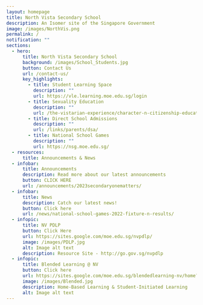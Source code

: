 ```yaml
---
layout: homepage
title: North Vista Secondary School
description: An Isomer site of the Singapore Government
image: /images/NorthVis.png
permalink: /
notification: ""
sections:
  - hero:
      title: North Vista Secondary School
      background: /images/School_Students.jpg
      button: Contact Us
      url: /contact-us/
      key_highlights:
        - title: Student Learning Space
          description: ""
          url: https://vle.learning.moe.edu.sg/login
        - title: Sexuality Education
          description: ""
          url: /the-vistarian-experience/character-n-citizenship-education/sexuality-education/
        - title: Direct School Admissions
          description: ""
          url: /links/parents/dsa/
        - title: National School Games
          description: ""
          url: https://nsg.moe.edu.sg/
  - resources:
      title: Announcements & News
  - infobar:
      title: Announcements
      description: Read more about our latest announcements
      button: CLICK HERE
      url: /announcements/2023secondaryonematters/
  - infobar:
      title: News
      description: Catch our latest news!
      button: Click here
      url: /news/national-school-games-2022-fixture-n-results/
  - infopic:
      title: NV PDLP
      button: Click Here
      url: https://sites.google.com/moe.edu.sg/nvpdlp/
      image: /images/PDLP.jpg
      alt: Image alt text
      description: Resource Site - http://go.gov.sg/nvpdlp
  - infopic:
      title: Blended Learning @ NV
      button: Click here
      url: https://sites.google.com/moe.edu.sg/blendedlearning-nv/home?authuser=0
      image: /images/Blended.jpg
      description: Home-Based Learning & Student-Initiated Learning
      alt: Image alt text
---
```

